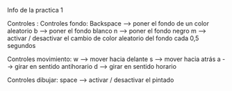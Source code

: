 Info de la practica 1


Controles :
  Controles fondo:
    Backspace --> poner el fondo de un color aleatorio
    b --> poner el fondo blanco
    n --> poner el fondo negro
    m --> activar / desactivar el cambio de color aleatorio del fondo cada 0,5 segundos
    
  Controles movimiento:
    w --> mover hacia delante
    s --> mover hacia atrás
    a --> girar en sentido antihorario 
    d --> girar en sentido horario
  
  Controles dibujar:
    space --> activar / desactivar el pintado
